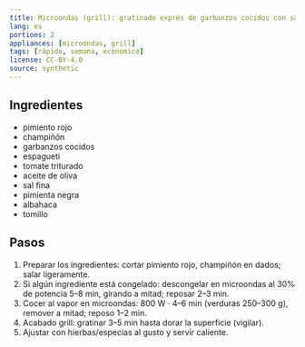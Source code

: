 ```yaml
---
title: Microondas (grill): gratinado exprés de garbanzos cocidos con salsa de soja
lang: es
portions: 2
appliances: [microondas, grill]
tags: [rápido, semana, económico]
license: CC-BY-4.0
source: synthetic
---
```

## Ingredientes
- pimiento rojo
- champiñón
- garbanzos cocidos
- espagueti
- tomate triturado
- aceite de oliva
- sal fina
- pimienta negra
- albahaca
- tomillo

## Pasos
1. Preparar los ingredientes: cortar pimiento rojo, champiñón en dados; salar ligeramente.
2. Si algún ingrediente está congelado: descongelar en microondas al 30% de potencia 5–8 min, girando a mitad; reposar 2–3 min.
3. Cocer al vapor en microondas: 800 W · 4–6 min (verduras 250–300 g), remover a mitad; reposo 1–2 min.
4. Acabado grill: gratinar 3–5 min hasta dorar la superficie (vigilar).
5. Ajustar con hierbas/especias al gusto y servir caliente.
